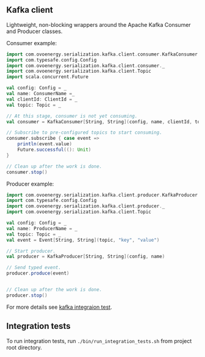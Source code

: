 ## Kafka client

Lightweight, non-blocking wrappers around the Apache Kafka Consumer and Producer classes.

Consumer example:

```scala
import com.ovoenergy.serialization.kafka.client.consumer.KafkaConsumer
import com.typesafe.config.Config
import com.ovoenergy.serialization.kafka.client.consumer._
import com.ovoenergy.serialization.kafka.client.Topic
import scala.concurrent.Future

val config: Config = _
val name: ConsumerName =_
val clientId: ClientId = _
val topic: Topic = _

// At this stage, consumer is not yet consuming.
val consumer = KafkaConsumer[String, String](config, name, clientId, topic)

// Subscribe to pre-configured topics to start consuming.
consumer.subscribe { case event => 
    println(event.value)
    Future.successful((): Unit)
}

// Clean up after the work is done.
consumer.stop()
```

Producer example:

```scala
import com.ovoenergy.serialization.kafka.client.producer.KafkaProducer
import com.typesafe.config.Config
import com.ovoenergy.serialization.kafka.client.producer._
import com.ovoenergy.serialization.kafka.client.Topic

val config: Config = _
val name: ProducerName = _
val topic: Topic = _
val event = Event[String, String](topic, "key", "value")

// Start producer.
val producer = KafkaProducer[String, String](config, name)

// Send typed event.
producer.produce(event)


// Clean up after the work is done.
producer.stop()
```

For more details see [kafka integraion test](src/it/scala/com/ovoenergy/serialization/kafka/client/KafkaIntegrationSpec).

## Integration tests

To run integration tests, run `./bin/run_integration_tests.sh` from project root directory.